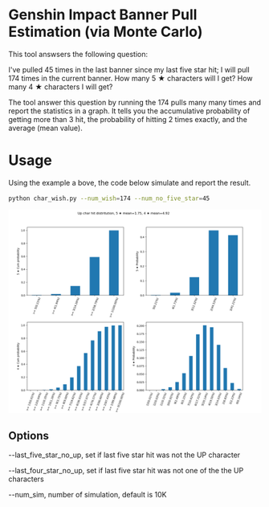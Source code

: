 # Genshin Impact Banner Pull Estimation (via Monte Carlo)

This tool answsers the following question:

I've pulled 45 times in the last banner since my last five star hit; I will pull 174 times in the current banner. How many 5 ★ characters will I get? How many 4 ★ characters I will get?

The tool answer this question by running the 174 pulls many many times and report the statistics in a graph. It tells you the accumulative probability of getting more than 3 hit, the probability of hitting 2 times exactly, and the average (mean value).

# Usage

Using the example a bove, the code below simulate and report the result.

```bash
python char_wish.py --num_wish=174 --num_no_five_star=45
```

![example output](example.png)

## Options
--last_five_star_no_up, set if last five star hit was not the UP character

--last_four_star_no_up, set if last five star hit was not one of the the UP characters

--num_sim, number of simulation, default is 10K
